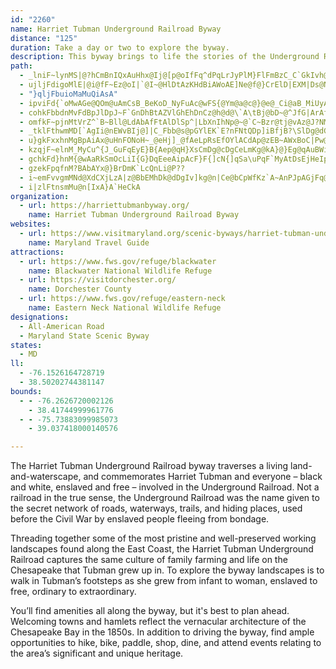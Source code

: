 ```yaml
---
id: "2260"
name: Harriet Tubman Underground Railroad Byway
distance: "125"
duration: Take a day or two to explore the byway.
description: This byway brings to life the stories of the Underground Railroad, a secret network of roads, waterways, trails, and hiding places along which enslaved African-Americans were helped to freedom before the Civil War.
path:
  - _lniF~lynMS|@?hCmBnIQxAuHhx@Ij@[p@oIfFq^dPqLrJyPlM}FlFmBzC_C`GkIvh@o@hBoAp@m}Af_@i@Ae@YcQ}Ss@s@_@WiAv@oBzBqAdBqArCaCtHoA`BcA~@iCrCfE`LZdBBlBi@lOmAvRkAbVc@nGY`GBdFFjAZdA|LxYx@xCd@fCLpET``@EzAy@lJDpAd@lAl@~@~V~_@zF~HlClCj^|K_J`n@KxAFj@Rf@rGzFJbAwDtj@EfCHXMn@KvBKv@_MdW`KlsBCfDu@fS\db@@hGEbDe@nCwPtl@iCxJmALe@RiRlM}FnDcAJkAEy\qGuCOsANaFhAcoA`[yBTkMEqEKaIs@cASgMsFyMaDiCYiAE}DPyO`B_Cl@}BhAcAr@kChCk\n]mLvPaE`FmAjAh@f@jE~FpEhIlBvElCtIzDfOj@nDDdF_@fEmAfEo@rAyAjBsQ~PoAhBi@dAaAbCWdAUdAg@tDUxNKnCc@`GcF`]_B|MgAzEyA|DyC`FqYx\}CfFmCzFyArEo@jCcF~V[fDKpBClCJtEXrDZjBt@tDf@~AvB|ExI~MrBvE~@zC|Mtl@`AxFbB|Nz@pGnIv`@`Ina@hAzIj@lGv@dFbFjPnD`J|A~CnCfEzz@~fA~BdDv@~At@`Cr@fENpB?lDUlH
  - ujljFdigoMlE|@i@fF~Ez@oI|`@I~@HlDtAzKHdBiAWoAE]Ne@f@}CrElD|EXM|Ds@NEdIx@dv@fJdAf@dLrHlBx@pd@tQdYdJZlUp@vZhDzl@dAfIvBfHrBfFhAjBt@|@fJhIbCdBjNnGlEfBlBn@lVhDhD`ArB|@xBpA|BfBlCxCvg@by@bZrg@dJ|NhVra@pBxElLr]rCrGtA`CfGlIfBrB~@p@pGdDbAt@hRtQ
  - "}qljFbuioMaMuQiAsA"
  - ipviFd{`oMwAGe@QOm@uAmCsB_BeKoD_NyFuAc@wFS{@Ym@a@c@}@e@_Ci@aB_MiUyAiC_AcAkAg@}ASkYQyCYyAg@uMaHsDsA}D]uOM{Ee@wC_AcMiGcv@gRyBSoC@wARkExAsCrB_IfH}@j@{BbA{B`@g^fBmDl@wDhB}ZjSsAx@}Bx@{@PmCRyPRiBPiBf@wGpDwDtC}@d@eCz@wCb@oCz@cMdF{N`IiClA_AXaGlAcDvAsGnEgE~EaDlBoEpB_Ar@yNjO_CjByE`D_Cr@uBXmDPsDj@uN~DgAh@{AjA{@fAuF|JwClDcInFiAZc@?GAAIOUEKCOA_@Fu@xLgz@vAsKr@iJPeFHgF?uEIwDi@{KsFgg@}@sK_@_OUyUs@ca@_@@w@YwB]eGaBiCgAmDkCiFuFkFqG_PkTkNiQ}DyD_QkM_A{@mB{BaDgFwCuFoIyP_Pe]{KeW_CmEkEiJsI_QcCaGgGaQqAwC{@yA_ByBqWwX}CgE{@kBwCuGiA_Dy@wCaL{i@s@sEImFhAkMN_D`Asj@cAMcAsBgFyMaKqZcFyAeOmDfJqt@
  - cohkFbbdnMvFdBpJlDpJ~F`GnDhBtAZVlGhEhDnCz@h@d@\`A\tBj@bD~@^JfG|ArAf@ZPbAdA\d@fJzNc@l@iCfCqFlEuD~CkUjSmFfHe@dAgGfNsCrD}@x@}NvJbWb[`W`[kXpd@Sn@UnCJpAXrAnCtDb@x@Rv@NzBY~B_O|^mNx\iAxBk@p@}KpIcFhDaPvH|IhQxDdHfLzOvJbMtFtHrHvEre@xXb@d@d@r@rBzGrA`J
  - omfkF~pjnMtVrZ^`B~Bll@LdAbAfFtAlDlSp^|LbXnIhNp@~@`C~Bzr@tj@vAz@J?NMlB{DrEaHFQCS
  - _tklFthwmMD[`AgIi@nEWvBIj@]|C_Fbb@s@pGYlEK`E?nFNtQDp]iBfjB?\SlDg@dGgAhGyNdh@{HxWiArEoCnNkKda@iBxEyCzFia@`q@cCxEmMbXmBtE{BdHaAzDcC|MmAdMcFbpAz@LdGjoB_@f_@IdH]rX
  - u}gkFxxhnMgBpAiAx@uHnFONoH~_@eHj]_@fAeLpRsEfOYlACdAp@zEB~AWxBoC|Pw@~DyF~LsAbEc@fCIxEHh@lBzArC`DhAd@fHlAh@^nGtL
  - kzqjF~elnM_MyCu^{J_GuFqEyE}B{Aep@qH}XsCmDg@cDgCeLmKg@kA}@}Eg@qAuBWiADmDx@uGOaAQgD_BeNgI}GmEoRaR{CiCiAWaP[mBW_EmA}D_BkQaGeGqBiASyCQsi@^uJ_@gG}@qEeAyDqA{PgHiJgD_Ba@}Ce@wFSoB@mXxAqEJiDC}F[{\qEgcB_VwGe@wAD_@KWa@aBxA
  - gchkFd}hnM{@wAaRkSmOcLiI{G}DqEeeAipAcF}F{]cN{]qSa\uPqF`MyAtDsEjHeIpNqN|UYjAUlCs@nQmBfn@UxAYfAyZhr@_ZzRgBiM{AgHaWuaAy@{BsC{E}BkCcCuBaBeBsBqCwCwFeAmC{YkeAmE{KmAeC}AaBiHwEe@a@oB_CaGcJoB}AqYqKyBiAwD{BsC}@eYaE{AG}A@wIp@sB?}DYyTwDwP}CkDeAgVgKuA_AcAkAcAsByDwLaD_I{Mw[iSge@_BaCgBwBqJwEsFyCSWiEgA}BFiCdAyCdBiCx@}@LoA?cAGmBc@oCyAg@_@cDuDoAmAuMgGo@k@}BwCk@oAiJwZeFy[mAwDoAaC_AsAmx@wcAqKoMgJkJc@_@yA|BwAvBeDrE_AdA{A|Am@j@oBxA_BfA}A~@]RqExBoDpAoCx@yFpAkFjAuCp@uAZoAXm@LkGtAoGvA{Dz@cGnAmDv@iGrA{A\m@HeBTm@BsAHuBBg@C{@?uCUm@OaAWkBe@wCiA{CsB_AaAsBkCcAeByBcFiBmIc@yEm@eEiAmDoBiDy@cA_D{BsCqAsASmGe@gg@{CcEAqC`@yDdBcAz@iBxBi@l@{@~AaA`E
  - gzekFpqfnM?BAbAYx@}BrDmK`LcQnLi@P??
  - i~emFvvgmMNd@XdCXjLzA|z@BbEMhDk@dDgIv]kg@n|Ce@bCpWfKz`A~AnPJpAGjFq@vIsAbBElD^dKzAfCp@rKdHbUdKhBd@tXxEtB\rDL`Fl@`u@fPdEfAxCvAxKdJzCdBzi@lOvCx@zCj@`BFzBGrC]vBs@xAq@dBgAdKgI|BuAnRaKfEkBhB]hEU~ADr@HpARB?xJnBpLfCjFXlAR~B|@~@f@hAjAd_@rg@bBrBdBhBfChB`PdJjSpMxDlC|HlGdKvFhNxG~GvD~JtDzKnDnR~EtAf@xTjKlBf@`BJjCMvAOrGiAbCq@|CkAxPwHnE}@`Fg@pF]tRu@jDCp@G|Cs@nAe@rDsB~PwKlAq@t@U~Ej@|YrFlCjAbLrHpCbBRHz@h@ZLvAfBp@d@?@f@ZjAp@l@^fAt@nBnATDvKhHtMfIlAdAh@r@tBlFv@lAbHpCsItj@WdCFrA`@tDHzC}ArGqAvDy@nAeCxCeA|@oBtBmB|CsAtCyKf_@Wn@aD|KgBfGc@bBq@tBg@`A}@bA_A`@}APc@Ac@Ck@A?\KfG?h@SfDi@`GeAfGcBfG
  - i|zlFtnsmMu@n[IxA}A`HeCkA
organization:
  - url: https://harriettubmanbyway.org/
    name: Harriet Tubman Underground Railroad Byway
websites:
  - url: https://www.visitmaryland.org/scenic-byways/harriet-tubman-underground-railroad
    name: Maryland Travel Guide
attractions:
  - url: https://www.fws.gov/refuge/blackwater
    name: Blackwater National Wildlife Refuge
  - url: https://visitdorchester.org/
    name: Dorchester County
  - url: https://www.fws.gov/refuge/eastern-neck
    name: Eastern Neck National Wildlife Refuge
designations:
  - All-American Road
  - Maryland State Scenic Byway
states:
  - MD
ll:
  - -76.1526164728719
  - 38.50202744381147
bounds:
  - - -76.2626720002126
    - 38.41744999961776
  - - -75.73883099985073
    - 39.037418000140576

---
```


The Harriet Tubman Underground Railroad byway traverses a living land-and-waterscape, and commemorates Harriet Tubman and everyone – black and white, enslaved and free – involved in the Underground Railroad. Not a railroad in the true sense, the Underground Railroad was the name given to the secret network of roads, waterways, trails, and hiding places, used before the Civil War by enslaved people fleeing from bondage.

Threading together some of the most pristine and well-preserved working landscapes found along the East Coast, the Harriet Tubman Underground Railroad captures the same culture of family farming and life on the Chesapeake that Tubman grew up in. To explore the byway landscapes is to walk in Tubman’s footsteps as she grew from infant to woman, enslaved to free, ordinary to extraordinary.

You’ll find amenities all along the byway, but it's best to plan ahead. Welcoming towns and hamlets reflect the vernacular architecture of the Chesapeake Bay in the 1850s. In addition to driving the byway, find ample opportunities to hike, bike, paddle, shop, dine, and attend events relating to the area’s significant and unique heritage.
